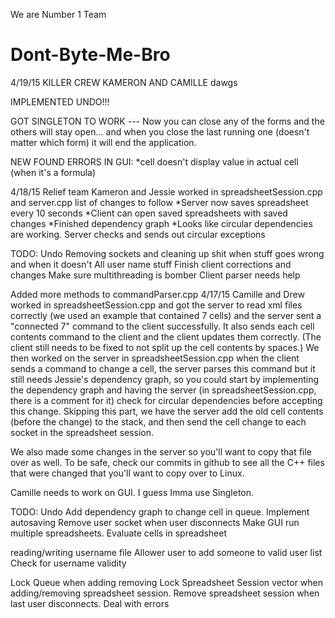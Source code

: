 We are Number 1 Team
# Dont-Byte-Me-Bro

4/19/15
KILLER CREW KAMERON AND CAMILLE
dawgs

IMPLEMENTED UNDO!!!

GOT SINGLETON TO WORK --- Now you can close any of the forms and the others will stay open... and when 
you close the last running one (doesn't matter which form) it will end the application.

NEW FOUND ERRORS IN GUI:
*cell doesn't display value in actual cell (when it's a formula)





4/18/15
Relief team Kameron and Jessie worked in spreadsheetSession.cpp and server.cpp list of changes to follow
*Server now saves spreadsheet every 10 seconds
*Client can open saved spreadsheets with saved changes
*Finished dependency graph
*Looks like circular dependencies are working. Server checks and sends out circular exceptions


TODO:
Undo
Removing sockets and cleaning up shit when stuff goes wrong and when it doesn't 
All user name stuff
Finish client corrections and changes
Make sure multithreading is bomber 
Client parser needs help


Added more methods to commandParser.cpp
4/17/15
Camille and Drew worked in spreadsheetSession.cpp and got the server to read xml files correctly (we used an example that contained 7 cells) and the server sent a "connected 7" command to the client successfully. It also sends each cell contents command to the client and the client updates them correctly. (The client still needs to be fixed to not split up the cell contents by spaces.) We then worked on the server in spreadsheetSession.cpp when the client sends a command to change a cell, the server parses this command but it still needs Jessie's dependency graph, so you could start by implementing the dependency graph and having the server (in spreadsheetSession.cpp, there is a comment for it) check for circular dependencies before accepting this change. Skipping this part, we have the server add the old cell contents (before the change) to the stack, and then send the cell change to each socket in the spreadsheet session.

We also made some changes in the server so you'll want to copy that file over as well. To be safe, check our commits in github to see all the C++ files that were changed that you'll want to copy over to Linux.

Camille needs to work on GUI. I guess Imma use Singleton.

TODO:
Undo
Add dependency graph to change cell in queue.
Implement autosaving
Remove user socket when user disconnects
Make GUI run multiple spreadsheets.
Evaluate cells in spreadsheet

reading/writing username file
Allower user to add someone to valid user list
Check for username validity

Lock Queue when adding removing
Lock Spreadsheet Session vector when adding/removing spreadsheet session.
Remove spreadsheet session when last user disconnects.
Deal with errors


